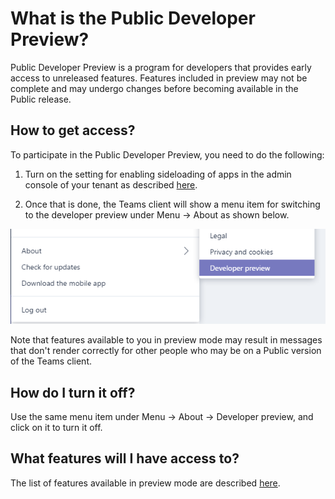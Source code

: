 # What is the Public Developer Preview?

Public Developer Preview is a program for developers that provides early access to unreleased features. Features included in preview may not be complete and may undergo changes before becoming available in the Public release. 

## How to get access?
To participate in the Public Developer Preview, you need to do the following: 

1.	Turn on the setting for enabling sideloading of apps in the admin console of your tenant as described [here](setup.md#3-enable-sideloading-of-apps-for-microsoft-teams).

2.	Once that is done, the Teams client will show a menu item for switching to the developer preview under Menu -> About as shown below.

![Developer preview setting](images/publicpreview.PNG)
 
Note that features available to you in preview mode may result in messages that don't render correctly for other people who may be on a Public version of the Teams client.

## How do I turn it off?
Use the same menu item under Menu -> About -> Developer preview, and click on it to turn it off.

## What features will I have access to? 
The list of features available in preview mode are described [here](previewfeatures.md).
